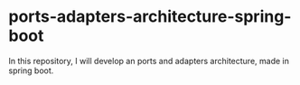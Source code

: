 # ports-adapters-architecture-spring-boot
In this repository, I will develop an ports and adapters architecture, made in spring boot.

